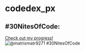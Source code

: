 # codedex_px

## #30NitesOfCode:
  [Check out my progress!](https://www.codedex.io/@matrixmatr9271/30-nites-of-code)  
  ![@matrixmatr9271 #30NitesOfCode](https://www.codedex.io/api/petStatus?user=matrixmatr9271)
